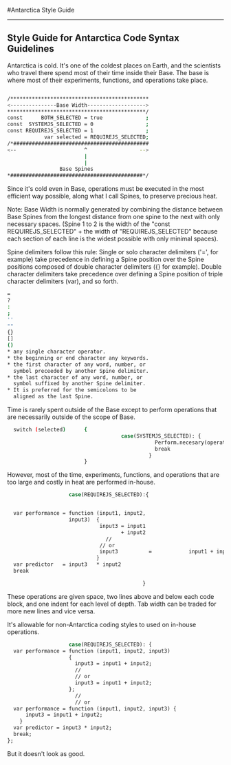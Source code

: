 #Antarctica Style Guide

---
Style Guide for Antarctica Code Syntax Guidelines
---

Antarctica is cold. It's one of the coldest places on Earth, and the scientists who travel there spend most of their time inside their Base. The base is where most of their experiments, functions, and operations take place. 

```bash

/*********************************************
<---------------Base Width------------------->
*********************************************/
const      BOTH_SELECTED = true              ;
const  SYSTEMJS_SELECTED = 0                 ;
const REQUIREJS_SELECTED = 1                 ;
            var selected = REQUIREJS_SELECTED;
/*############################################
<--                      ^                 -->
                         |                    
                         |                    
                 Base Spines                
*###########################################*/
```

Since it's cold even in Base, operations must be executed in the most efficient way possible, along what I call Spines, to preserve precious heat.

Note: Base Width is normally generated by combining the distance between Base Spines from the longest distance from one spine to the next with only necessary spaces. (Spine 1 to 2 is the width of the "const REQUIREJS_SELECTED" + the width of "REQUIREJS_SELECTED" because each section of each line is the widest possible with only minimal spaces). 

Spine delimiters follow this rule:
Single or solo character delimiters ('=', for example) take precedence in defining a Spine position over the Spine positions composed of double character delimiters ({} for example). Double character delimiters take precedence over defining a Spine position of triple character delimiters (var), and so forth.
```bash
=
?
:
;
''
""
{}
[]
()
* any single character operator.
* the beginning or end character any keywords.
* the first character of any word, number, or 
  symbol preceeded by another Spine delimiter.
* the last character of any word, number, or 
  symbol suffixed by another Spine delimiter.
* It is preferred for the semicolons to be 
  aligned as the last Spine.
```

Time is rarely spent outside of the Base except to perform operations that are necessarily outside of the scope of Base.
```bash
  switch (selected)      {
  									 case(SYSTEMJS_SELECTED): {
                                                Perform.necesary(operation);
                                                break                      ;
                                              }                            ;
                         }                                                 ;
```

However, most of the time, experiments, functions, and operations that are too large and costly in heat are performed in-house.

```bash
                    case(REQUIREJS_SELECTED):{


  var performance = function (input1, input2,
                    input3)  {
                              input3 = input1 
                                     + input2                              ;
  		                        //        
                              // or
                              input3          =            input1 + input2 ;
                             }                                             ;
  var predictor   = input3   * input2                                      ;
  break                                                                    ;

                                            }                              ;
```

These operations are given space, two lines above and below each code block, and one indent for each level of depth. Tab width can be traded for more new lines and vice versa.

It's allowable for non-Antarctica coding styles to used on in-house operations.

```bash
                    case(REQUIREJS_SELECTED): {
  var performance = function (input1, input2, input3)  
                    {
                      input3 = input1 + input2;
                      //        
                      // or
                      input3 = input1 + input2;
                    };
                      //
                      // or
  var performance = function (input1, input2, input3) {
      input3 = input1 + input2;
    }
  var predictor = input3 * input2;
  break;
};
```
But it doesn't look as good.


